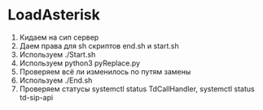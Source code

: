 # LoadAsterisk
1. Кидаем на сип сервер
2. Даем права для sh скриптов end.sh и start.sh
3. Используем ./Start.sh
4. Используем python3 pyReplace.py
5. Проверяем всё ли изменилось по путям замены
5. Используем ./End.sh
6. Проверяем статусы systemctl status TdCallHandler, systemctl status td-sip-api
